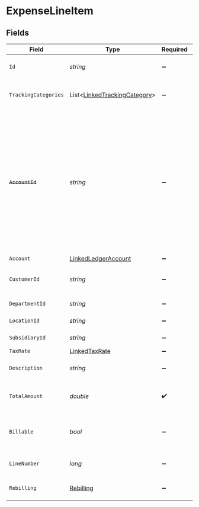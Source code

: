 # ExpenseLineItem


## Fields

| Field                                                                                                                                                                                                   | Type                                                                                                                                                                                                    | Required                                                                                                                                                                                                | Description                                                                                                                                                                                             | Example                                                                                                                                                                                                 |
| ------------------------------------------------------------------------------------------------------------------------------------------------------------------------------------------------------- | ------------------------------------------------------------------------------------------------------------------------------------------------------------------------------------------------------- | ------------------------------------------------------------------------------------------------------------------------------------------------------------------------------------------------------- | ------------------------------------------------------------------------------------------------------------------------------------------------------------------------------------------------------- | ------------------------------------------------------------------------------------------------------------------------------------------------------------------------------------------------------- |
| `Id`                                                                                                                                                                                                    | *string*                                                                                                                                                                                                | :heavy_minus_sign:                                                                                                                                                                                      | A unique identifier for an object.                                                                                                                                                                      | 12345                                                                                                                                                                                                   |
| `TrackingCategories`                                                                                                                                                                                    | List<[LinkedTrackingCategory](../../Models/Components/LinkedTrackingCategory.md)>                                                                                                                       | :heavy_minus_sign:                                                                                                                                                                                      | A list of linked tracking categories.                                                                                                                                                                   |                                                                                                                                                                                                         |
| ~~`AccountId`~~                                                                                                                                                                                         | *string*                                                                                                                                                                                                | :heavy_minus_sign:                                                                                                                                                                                      | : warning: ** DEPRECATED **: This will be removed in a future release, please migrate away from it as soon as possible.<br/><br/>The unique identifier for the ledger account. Deprecated, use account instead. | 123456                                                                                                                                                                                                  |
| `Account`                                                                                                                                                                                               | [LinkedLedgerAccount](../../Models/Components/LinkedLedgerAccount.md)                                                                                                                                   | :heavy_minus_sign:                                                                                                                                                                                      | N/A                                                                                                                                                                                                     |                                                                                                                                                                                                         |
| `CustomerId`                                                                                                                                                                                            | *string*                                                                                                                                                                                                | :heavy_minus_sign:                                                                                                                                                                                      | The ID of the customer this expense item is linked to.                                                                                                                                                  | 12345                                                                                                                                                                                                   |
| `DepartmentId`                                                                                                                                                                                          | *string*                                                                                                                                                                                                | :heavy_minus_sign:                                                                                                                                                                                      | The ID of the department                                                                                                                                                                                | 12345                                                                                                                                                                                                   |
| `LocationId`                                                                                                                                                                                            | *string*                                                                                                                                                                                                | :heavy_minus_sign:                                                                                                                                                                                      | The ID of the location                                                                                                                                                                                  | 12345                                                                                                                                                                                                   |
| `SubsidiaryId`                                                                                                                                                                                          | *string*                                                                                                                                                                                                | :heavy_minus_sign:                                                                                                                                                                                      | The ID of the subsidiary                                                                                                                                                                                | 12345                                                                                                                                                                                                   |
| `TaxRate`                                                                                                                                                                                               | [LinkedTaxRate](../../Models/Components/LinkedTaxRate.md)                                                                                                                                               | :heavy_minus_sign:                                                                                                                                                                                      | N/A                                                                                                                                                                                                     |                                                                                                                                                                                                         |
| `Description`                                                                                                                                                                                           | *string*                                                                                                                                                                                                | :heavy_minus_sign:                                                                                                                                                                                      | The expense line item description                                                                                                                                                                       | Travel US.                                                                                                                                                                                              |
| `TotalAmount`                                                                                                                                                                                           | *double*                                                                                                                                                                                                | :heavy_check_mark:                                                                                                                                                                                      | The total amount of the expense line item.                                                                                                                                                              | 275                                                                                                                                                                                                     |
| `Billable`                                                                                                                                                                                              | *bool*                                                                                                                                                                                                  | :heavy_minus_sign:                                                                                                                                                                                      | Boolean that indicates if the line item is billable or not.                                                                                                                                             | true                                                                                                                                                                                                    |
| `LineNumber`                                                                                                                                                                                            | *long*                                                                                                                                                                                                  | :heavy_minus_sign:                                                                                                                                                                                      | Line number of the resource                                                                                                                                                                             | 1                                                                                                                                                                                                       |
| `Rebilling`                                                                                                                                                                                             | [Rebilling](../../Models/Components/Rebilling.md)                                                                                                                                                       | :heavy_minus_sign:                                                                                                                                                                                      | Rebilling metadata for this line item.                                                                                                                                                                  |                                                                                                                                                                                                         |